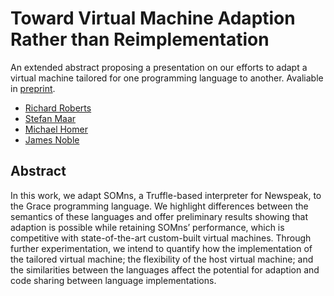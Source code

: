 # Toward Virtual Machine Adaption Rather than Reimplementation

An extended abstract proposing a presentation on our efforts to adapt a virtual machine tailored for one programming language to another. Avaliable in [preprint](http://richardroberts.co.nz/Writing/Preprints/TowardVirtualMachineAdaptionRatherthanReimplementation.pdf).

- [Richard Roberts](https://github.com/richard-roberts)
- [Stefan Maar](https://github.com/smarr)
- [Michael Homer](https://github.com/mwh)
- [James Noble](https://github.com/kjx)

## Abstract

In this work, we adapt SOMns, a Truffle-based interpreter for Newspeak, to the Grace programming language. We highlight differences between the semantics of these languages and offer preliminary results showing that adaption is possible while retaining SOMns’ performance, which is competitive with state-of-the-art custom-built virtual machines. Through further experimentation, we intend to quantify how the implementation of the tailored virtual machine; the flexibility of the host virtual machine; and the similarities between the languages affect the potential for adaption and code sharing between language implementations.
